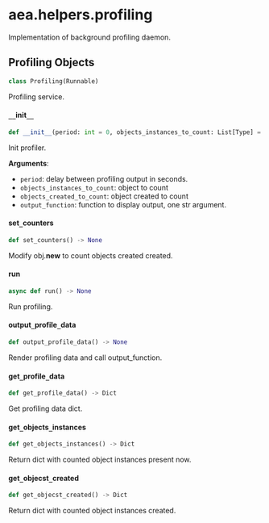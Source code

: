 <a id="aea.helpers.profiling"></a>

# aea.helpers.profiling

Implementation of background profiling daemon.

<a id="aea.helpers.profiling.Profiling"></a>

## Profiling Objects

```python
class Profiling(Runnable)
```

Profiling service.

<a id="aea.helpers.profiling.Profiling.__init__"></a>

#### `__`init`__`

```python
def __init__(period: int = 0, objects_instances_to_count: List[Type] = None, objects_created_to_count: List[Type] = None, output_function: Callable[[str], None] = lambda x: print(x, flush=True)) -> None
```

Init profiler.

**Arguments**:

- `period`: delay between profiling output in seconds.
- `objects_instances_to_count`: object to count
- `objects_created_to_count`: object created to count
- `output_function`: function to display output, one str argument.

<a id="aea.helpers.profiling.Profiling.set_counters"></a>

#### set`_`counters

```python
def set_counters() -> None
```

Modify obj.__new__ to count objects created created.

<a id="aea.helpers.profiling.Profiling.run"></a>

#### run

```python
async def run() -> None
```

Run profiling.

<a id="aea.helpers.profiling.Profiling.output_profile_data"></a>

#### output`_`profile`_`data

```python
def output_profile_data() -> None
```

Render profiling data and call output_function.

<a id="aea.helpers.profiling.Profiling.get_profile_data"></a>

#### get`_`profile`_`data

```python
def get_profile_data() -> Dict
```

Get profiling data dict.

<a id="aea.helpers.profiling.Profiling.get_objects_instances"></a>

#### get`_`objects`_`instances

```python
def get_objects_instances() -> Dict
```

Return dict with counted object instances present now.

<a id="aea.helpers.profiling.Profiling.get_objecst_created"></a>

#### get`_`objecst`_`created

```python
def get_objecst_created() -> Dict
```

Return dict with counted object instances created.

